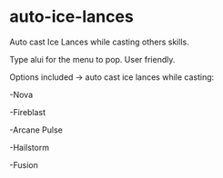 # auto-ice-lances
Auto cast Ice Lances while casting others skills.


Type alui for the menu to pop. User friendly.

Options included -> auto cast ice lances while casting:

-Nova

-Fireblast

-Arcane Pulse

-Hailstorm

-Fusion
